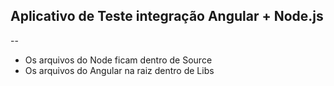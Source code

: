 ## Aplicativo de Teste integração Angular + Node.js
--

- Os arquivos do Node ficam dentro de Source
- Os arquivos do Angular na raiz dentro de Libs
